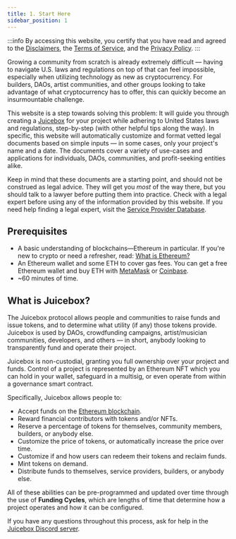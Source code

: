 ```yaml
---
title: 1. Start Here
sidebar_position: 1
---
```


:::info
By accessing this website, you certify that you have read and agreed to the [Disclaimers](https://move.xyz/legal/policies/disclaimers.md), the [Terms of Service](https://move.xyz/legal/policies/terms-of-service.md), and the [Privacy Policy](https://move.xyz/legal/policies/privacy-policy.md).
:::

Growing a community from scratch is already extremely difficult — having to navigate U.S. laws and regulations on top of that can feel impossible, especially when utilizing technology as new as cryptocurrency. For builders, DAOs, artist communities, and other groups looking to take advantage of what cryptocurrency has to offer, this can quickly become an insurmountable challenge.

This website is a step towards solving this problem: It will guide you through creating a [Juicebox](#what-is-juicebox) for your project while adhering to United States laws and regulations, step-by-step (with other helpful tips along the way). In specific, this website will automatically customize and format vetted legal documents based on simple inputs — in some cases, only your project's name and a date. The documents cover a variety of use-cases and applications for individuals, DAOs, communities, and profit-seeking entities alike.

Keep in mind that these documents are a starting point, and should not be construed as legal advice. They will get you _most_ of the way there, but you should talk to a lawyer before putting them into practice. Check with a legal expert before using any of the information provided by this website. If you need help finding a legal expert, visit the [Service Provider Database](providers.md).

## Prerequisites

- A basic understanding of blockchains—Ethereum in particular. If you're new to crypto or need a refresher, read: [What is Ethereum?](https://ethereum.org/what-is-ethereum/)
- An Ethereum wallet and some ETH to cover gas fees. You can get a free Ethereum wallet and buy ETH with [MetaMask](https://metamask.io/) or [Coinbase](https://coinbase.com/).
- ~60 minutes of time.

## What is Juicebox?

The Juicebox protocol allows people and communities to raise funds and issue tokens, and to determine what utility (if any) those tokens provide. Juicebox is used by DAOs, crowdfunding campaigns, artist/musician communities, developers, and others — in short, anybody looking to transparently fund and operate their project.

Juicebox is non-custodial, granting you full ownership over your project and funds. Control of a project is represented by an Ethereum NFT which you can hold in your wallet, safeguard in a multisig, or even operate from within a governance smart contract.

Specifically, Juicebox allows people to:

- Accept funds on the [Ethereum blockchain](https://ethereum.org/).
- Reward financial contributors with tokens and/or NFTs.
- Reserve a percentage of tokens for themselves, community members, builders, or anybody else.
- Customize the price of tokens, or automatically increase the price over time.
- Customize if and how users can redeem their tokens and reclaim funds.
- Mint tokens on demand.
- Distribute funds to themselves, service providers, builders, or anybody else.

All of these abilities can be pre-programmed and updated over time through the use of **Funding Cycles**, which are lengths of time that determine how a project operates and how it can be configured.

If you have any questions throughout this process, ask for help in the [Juicebox Discord server](https://discord.gg/juicebox).
